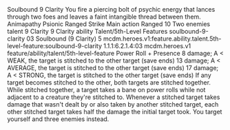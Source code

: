 <ability>
  <name>Soulbound</name>
  <cost>9 Clarity</cost>
  <flavor>You fire a piercing bolt of psychic energy that lances through two foes and leaves a faint intangible thread between them.</flavor>
  <keywords>
    <keyword>Animapathy</keyword>
    <keyword>Psionic</keyword>
    <keyword>Ranged</keyword>
    <keyword>Strike</keyword>
  </keywords>
  <type>Main action</type>
  <distance>Ranged 10</distance>
  <target>Two enemies</target>
  <metadata>
    <class>talent</class>
    <cost>9 Clarity</cost>
    <cost_amount>9</cost_amount>
    <cost_resource>Clarity</cost_resource>
    <feature_type>ability</feature_type>
    <file_dpath>Talent/5th-Level Features</file_dpath>
    <item_id>soulbound-9-clarity</item_id>
    <item_index>03</item_index>
    <item_name>Soulbound (9 Clarity)</item_name>
    <level>5</level>
    <scc>mcdm.heroes.v1:feature.ability.talent.5th-level-feature:soulbound-9-clarity</scc>
    <scdc>1.1.1:6.2.1.4:03</scdc>
    <source>mcdm.heroes.v1</source>
    <type>feature/ability/talent/5th-level-feature</type>
  </metadata>
  <effects>
    <effect type="roll">
      <roll>Power Roll + Presence</roll>
      <t1>8 damage; A &lt; WEAK, the target is stitched to the other target (save ends)</t1>
      <t2>13 damage; A &lt; AVERAGE, the target is stitched to the other target (save ends)</t2>
      <t3>17 damage; A &lt; STRONG, the target is stitched to the other target (save ends)</t3>
    </effect>
    <effect type="mundane">If any target becomes stitched to the other, both targets are stitched together. While stitched together, a target takes a bane on power rolls while not adjacent to a creature they&apos;re stitched to. Whenever a stitched target takes damage that wasn&apos;t dealt by or also taken by another stitched target, each other stitched target takes half the damage the initial target took.</effect>
    <effect type="mundane" name="Strained">You target yourself and three enemies instead.</effect>
  </effects>
</ability>
